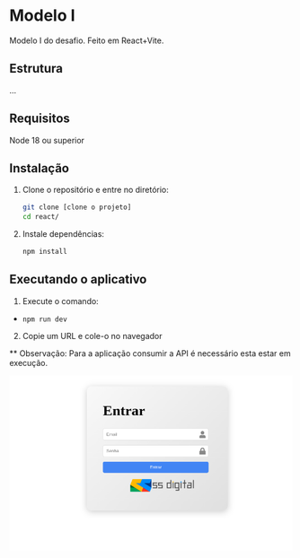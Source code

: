 # Modelo I

Modelo I do desafio. Feito em React+Vite.

## Estrutura

...

## Requisitos

Node 18 ou superior

## Instalação

1. Clone o repositório e entre no diretório:

   ```bash
   git clone [clone o projeto]
   cd react/

   ```

2. Instale dependências:

   ```bash
   npm install
   ```

## Executando o aplicativo

1. Execute o comando:

- `npm run dev`

2. Copie um URL e cole-o no navegador

** Observação: 
Para a aplicação consumir a API é necessário esta estar em execução.


![Tela de login](login.png)
